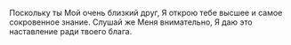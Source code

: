 Поскольку ты Мой очень близкий друг, Я открою тебе высшее и самое сокровенное знание. Слушай же Меня внимательно, Я даю это наставление ради твоего блага.